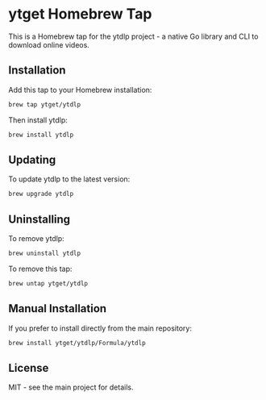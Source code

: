 # ytget Homebrew Tap

This is a Homebrew tap for the ytdlp project - a native Go library and CLI to download online videos.

## Installation

Add this tap to your Homebrew installation:

```bash
brew tap ytget/ytdlp
```

Then install ytdlp:

```bash
brew install ytdlp
```

## Updating

To update ytdlp to the latest version:

```bash
brew upgrade ytdlp
```

## Uninstalling

To remove ytdlp:

```bash
brew uninstall ytdlp
```

To remove this tap:

```bash
brew untap ytget/ytdlp
```

## Manual Installation

If you prefer to install directly from the main repository:

```bash
brew install ytget/ytdlp/Formula/ytdlp
```

## License

MIT - see the main project for details.
